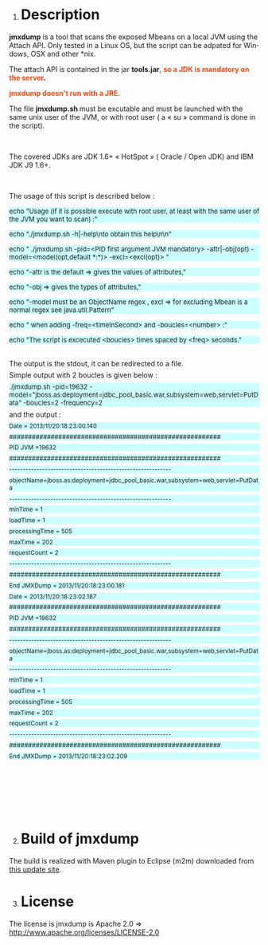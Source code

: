 <HTML>
<HEAD>
	<META HTTP-EQUIV="CONTENT-TYPE" CONTENT="text/html; charset=utf-8">
	<TITLE></TITLE>
	<META NAME="GENERATOR" CONTENT="LibreOffice 3.6  (Linux)">
	<META NAME="CREATED" CONTENT="0;0">
	<META NAME="CHANGEDBY" CONTENT="JLP ">
	<META NAME="CHANGED" CONTENT="20131120;18442700">
	<META NAME="CHANGEDBY" CONTENT="JLP ">
	<META NAME="CHANGEDBY" CONTENT="JLP ">
	<META NAME="CHANGEDBY" CONTENT="JLP ">
	<META NAME="CHANGEDBY" CONTENT="JLP ">
</HEAD>
<BODY LANG="fr-FR" DIR="LTR">
<OL>
	<LI><H1>Description 
	</H1>
</OL>
<P STYLE="margin-bottom: 0cm"><SPAN LANG="fr-FR"><B>jmxdump</B></SPAN>
<SPAN LANG="fr-FR">is a tool that scans the exposed Mbeans on a local
JVM using the Attach API. Only tested in a Linux OS, but the script
can</SPAN> <SPAN LANG="fr-FR">be adpated for Windows, OSX and other
*nix.</SPAN></P>
<P STYLE="margin-bottom: 0cm"><SPAN LANG="fr-FR">The attach API is
contained in the jar</SPAN> <SPAN LANG="fr-FR"><B>tools.jar</B></SPAN><SPAN LANG="fr-FR">,
</SPAN><FONT COLOR="#ff420e"><SPAN LANG="fr-FR"><B>so a JDK is
mandatory on the server</B></SPAN></FONT><SPAN LANG="fr-FR"><B>.</B></SPAN></P>
<P STYLE="margin-bottom: 0cm"><FONT COLOR="#ff420e"><B>jmxdump
doesn't run with a JRE.</B></FONT></P>
<P STYLE="margin-bottom: 0cm"><SPAN LANG="fr-FR">The file </SPAN><SPAN LANG="fr-FR"><B>jmxdump.sh
</B></SPAN><SPAN LANG="fr-FR"><SPAN STYLE="font-weight: normal">must
be excutable and must be launched with the same unix user of the JVM,
or with root user ( a «&nbsp;su&nbsp;» command is done in the
script).</SPAN></SPAN></P>
<P STYLE="margin-bottom: 0cm"><BR>
</P>
<P STYLE="margin-bottom: 0cm">The covered JDKs are JDK 1.6+
«&nbsp;HotSpot&nbsp;» ( Oracle / Open JDK) and IBM JDK J9 1.6+.</P>
<P STYLE="margin-bottom: 0cm"><BR>
</P>
<P STYLE="margin-bottom: 0cm; font-weight: normal">The usage of this
script is described below&nbsp;:</P>
<P STYLE="margin-bottom: 0cm; background: #ccffff; font-weight: normal">
<FONT FACE="Courier 10 Pitch"><FONT SIZE=2>echo &quot;Usage (if it is
possible execute with root user, at least with the same user of the
JVM you want to scan) :&quot; </FONT></FONT>
</P>
<P STYLE="margin-bottom: 0cm; background: #ccffff; font-weight: normal">
<FONT FACE="Courier 10 Pitch"><FONT SIZE=2>echo &quot;./jmxdump.sh
-h|-help\nto obtain this help\n\n&quot; </FONT></FONT>
</P>
<P STYLE="margin-bottom: 0cm; background: #ccffff; font-weight: normal">
<FONT FACE="Courier 10 Pitch"><FONT SIZE=2>echo &quot; ./jmxdump.sh
-pid=&lt;PID first argument JVM mandatory&gt; -attr|-obj(opt)
-model=&lt;model(opt,default *:*)&gt; -excl=&lt;excl(opt)&gt; &quot; </FONT></FONT>
</P>
<P STYLE="margin-bottom: 0cm; background: #ccffff; font-weight: normal">
<FONT FACE="Courier 10 Pitch"><FONT SIZE=2>echo &quot;-attr is the
default =&gt; gives the values of attributes,&quot; </FONT></FONT>
</P>
<P STYLE="margin-bottom: 0cm; background: #ccffff; font-weight: normal">
<FONT FACE="Courier 10 Pitch"><FONT SIZE=2>echo &quot;-obj =&gt;
gives the types of attributes,&quot; </FONT></FONT>
</P>
<P STYLE="margin-bottom: 0cm; background: #ccffff; font-weight: normal">
<FONT FACE="Courier 10 Pitch"><FONT SIZE=2>echo &quot;-model must be
an ObjectName regex , excl =&gt; for excluding Mbean is a normal
regex see java.util.Pattern&quot; </FONT></FONT>
</P>
<P STYLE="margin-bottom: 0cm; background: #ccffff; font-weight: normal">
<FONT FACE="Courier 10 Pitch"><FONT SIZE=2>echo &quot; when adding
-freq=&lt;timeInSecond&gt; and -boucles=&lt;number&gt; :&quot; </FONT></FONT>
</P>
<P STYLE="margin-bottom: 0cm; background: #ccffff; font-weight: normal">
<FONT FACE="Courier 10 Pitch"><FONT SIZE=2>echo &quot;The script is
excecuted &lt;boucles&gt; times spaced by &lt;freq&gt; seconds.&quot;
</FONT></FONT>
</P>
<P STYLE="margin-left: 1.27cm; margin-top: 0.18cm; margin-bottom: 0cm">
<BR>
</P>
<P STYLE="margin-top: 0.18cm; margin-bottom: 0cm">The output is the
stdout, it can be redirected to a file.</P>
<P STYLE="margin-top: 0.18cm; margin-bottom: 0cm">Simple output with
2 boucles is given below&nbsp;:</P>
<P STYLE="margin-top: 0.18cm; margin-bottom: 0cm; background: #ccffff">
<FONT FACE="Courier 10 Pitch"><FONT SIZE=2>./jmxdump.sh -pid=19632
-model=&quot;jboss.as:deployment=jdbc_pool_basic.war,subsystem=web,servlet=PutData&quot;
-boucles=2 -frequency=2 </FONT></FONT>
</P>
<P STYLE="margin-top: 0.18cm; margin-bottom: 0cm">and the output&nbsp;:</P>
<P STYLE="margin-top: 0.18cm; margin-bottom: 0cm; background: #ccffff">
<FONT FACE="Courier 10 Pitch"><FONT SIZE=2 STYLE="font-size: 9pt">Date
= 2013/11/20:18:23:00.140 </FONT></FONT>
</P>
<P STYLE="margin-top: 0.18cm; margin-bottom: 0cm; background: #ccffff">
<FONT FACE="Courier 10 Pitch"><FONT SIZE=2 STYLE="font-size: 9pt">########################################################
</FONT></FONT>
</P>
<P STYLE="margin-top: 0.18cm; margin-bottom: 0cm; background: #ccffff">
<FONT FACE="Courier 10 Pitch"><FONT SIZE=2 STYLE="font-size: 9pt">PID
JVM =19632 </FONT></FONT>
</P>
<P STYLE="margin-top: 0.18cm; margin-bottom: 0cm; background: #ccffff">
<FONT FACE="Courier 10 Pitch"><FONT SIZE=2 STYLE="font-size: 9pt">########################################################
</FONT></FONT>
</P>
<P STYLE="margin-top: 0.18cm; margin-bottom: 0cm; background: #ccffff">
<FONT FACE="Courier 10 Pitch"><FONT SIZE=2 STYLE="font-size: 9pt">-----------------------------------------------------------
</FONT></FONT>
</P>
<P STYLE="margin-top: 0.18cm; margin-bottom: 0cm; background: #ccffff">
<FONT FACE="Courier 10 Pitch"><FONT SIZE=2 STYLE="font-size: 9pt">objectName=jboss.as:deployment=jdbc_pool_basic.war,subsystem=web,servlet=PutData
</FONT></FONT>
</P>
<P STYLE="margin-top: 0.18cm; margin-bottom: 0cm; background: #ccffff">
<FONT FACE="Courier 10 Pitch"><FONT SIZE=2 STYLE="font-size: 9pt">-----------------------------------------------------------
</FONT></FONT>
</P>
<P STYLE="margin-top: 0.18cm; margin-bottom: 0cm; background: #ccffff">
<FONT FACE="Courier 10 Pitch"><FONT SIZE=2 STYLE="font-size: 9pt">minTime
= 1 </FONT></FONT>
</P>
<P STYLE="margin-top: 0.18cm; margin-bottom: 0cm; background: #ccffff">
<FONT FACE="Courier 10 Pitch"><FONT SIZE=2 STYLE="font-size: 9pt">loadTime
= 1 </FONT></FONT>
</P>
<P STYLE="margin-top: 0.18cm; margin-bottom: 0cm; background: #ccffff">
<FONT FACE="Courier 10 Pitch"><FONT SIZE=2 STYLE="font-size: 9pt">processingTime
= 505 </FONT></FONT>
</P>
<P STYLE="margin-top: 0.18cm; margin-bottom: 0cm; background: #ccffff">
<FONT FACE="Courier 10 Pitch"><FONT SIZE=2 STYLE="font-size: 9pt">maxTime
= 202 </FONT></FONT>
</P>
<P STYLE="margin-top: 0.18cm; margin-bottom: 0cm; background: #ccffff">
<FONT FACE="Courier 10 Pitch"><FONT SIZE=2 STYLE="font-size: 9pt">requestCount
= 2 </FONT></FONT>
</P>
<P STYLE="margin-top: 0.18cm; margin-bottom: 0cm; background: #ccffff">
<FONT FACE="Courier 10 Pitch"><FONT SIZE=2 STYLE="font-size: 9pt">-----------------------------------------------------------
</FONT></FONT>
</P>
<P STYLE="margin-top: 0.18cm; margin-bottom: 0cm; background: #ccffff">
<FONT FACE="Courier 10 Pitch"><FONT SIZE=2 STYLE="font-size: 9pt">########################################################
</FONT></FONT>
</P>
<P STYLE="margin-top: 0.18cm; margin-bottom: 0cm; background: #ccffff">
<FONT FACE="Courier 10 Pitch"><FONT SIZE=2 STYLE="font-size: 9pt">End
JMXDump = 2013/11/20:18:23:00.181 </FONT></FONT>
</P>
<P STYLE="margin-top: 0.18cm; margin-bottom: 0cm; background: #ccffff">
<FONT FACE="Courier 10 Pitch"><FONT SIZE=2 STYLE="font-size: 9pt">Date
= 2013/11/20:18:23:02.187 </FONT></FONT>
</P>
<P STYLE="margin-top: 0.18cm; margin-bottom: 0cm; background: #ccffff">
<FONT FACE="Courier 10 Pitch"><FONT SIZE=2 STYLE="font-size: 9pt">########################################################
</FONT></FONT>
</P>
<P STYLE="margin-top: 0.18cm; margin-bottom: 0cm; background: #ccffff">
<FONT FACE="Courier 10 Pitch"><FONT SIZE=2 STYLE="font-size: 9pt">PID
JVM =19632 </FONT></FONT>
</P>
<P STYLE="margin-top: 0.18cm; margin-bottom: 0cm; background: #ccffff">
<FONT FACE="Courier 10 Pitch"><FONT SIZE=2 STYLE="font-size: 9pt">########################################################
</FONT></FONT>
</P>
<P STYLE="margin-top: 0.18cm; margin-bottom: 0cm; background: #ccffff">
<FONT FACE="Courier 10 Pitch"><FONT SIZE=2 STYLE="font-size: 9pt">-----------------------------------------------------------
</FONT></FONT>
</P>
<P STYLE="margin-top: 0.18cm; margin-bottom: 0cm; background: #ccffff">
<FONT FACE="Courier 10 Pitch"><FONT SIZE=2 STYLE="font-size: 9pt">objectName=jboss.as:deployment=jdbc_pool_basic.war,subsystem=web,servlet=PutData
</FONT></FONT>
</P>
<P STYLE="margin-top: 0.18cm; margin-bottom: 0cm; background: #ccffff">
<FONT FACE="Courier 10 Pitch"><FONT SIZE=2 STYLE="font-size: 9pt">-----------------------------------------------------------
</FONT></FONT>
</P>
<P STYLE="margin-top: 0.18cm; margin-bottom: 0cm; background: #ccffff">
<FONT FACE="Courier 10 Pitch"><FONT SIZE=2 STYLE="font-size: 9pt">minTime
= 1 </FONT></FONT>
</P>
<P STYLE="margin-top: 0.18cm; margin-bottom: 0cm; background: #ccffff">
<FONT FACE="Courier 10 Pitch"><FONT SIZE=2 STYLE="font-size: 9pt">loadTime
= 1 </FONT></FONT>
</P>
<P STYLE="margin-top: 0.18cm; margin-bottom: 0cm; background: #ccffff">
<FONT FACE="Courier 10 Pitch"><FONT SIZE=2 STYLE="font-size: 9pt">processingTime
= 505 </FONT></FONT>
</P>
<P STYLE="margin-top: 0.18cm; margin-bottom: 0cm; background: #ccffff">
<FONT FACE="Courier 10 Pitch"><FONT SIZE=2 STYLE="font-size: 9pt">maxTime
= 202 </FONT></FONT>
</P>
<P STYLE="margin-top: 0.18cm; margin-bottom: 0cm; background: #ccffff">
<FONT FACE="Courier 10 Pitch"><FONT SIZE=2 STYLE="font-size: 9pt">requestCount
= 2 </FONT></FONT>
</P>
<P STYLE="margin-top: 0.18cm; margin-bottom: 0cm; background: #ccffff">
<FONT FACE="Courier 10 Pitch"><FONT SIZE=2 STYLE="font-size: 9pt">-----------------------------------------------------------
</FONT></FONT>
</P>
<P STYLE="margin-top: 0.18cm; margin-bottom: 0cm; background: #ccffff">
<FONT FACE="Courier 10 Pitch"><FONT SIZE=2 STYLE="font-size: 9pt">########################################################
</FONT></FONT>
</P>
<P STYLE="margin-top: 0.18cm; margin-bottom: 0cm; background: #ccffff">
<FONT FACE="Courier 10 Pitch"><FONT SIZE=2 STYLE="font-size: 9pt">End
JMXDump = 2013/11/20:18:23:02.209 </FONT></FONT>
</P>
<P STYLE="margin-top: 0.18cm; margin-bottom: 0cm"><BR>
</P>
<P STYLE="margin-left: 1.27cm; margin-top: 0.18cm; margin-bottom: 0cm">
<BR>
</P>
<P STYLE="margin-left: 1.27cm; margin-top: 0.18cm; margin-bottom: 0cm">
<BR>
</P>
<P STYLE="margin-bottom: 0cm"><BR>
</P>
<OL START=2>
	<LI><H1>Build of jmxdump</H1>
</OL>
<P><SPAN LANG="fr-FR">The build is realized with Maven plugin to
Eclipse (m2m) downloaded from <A HREF="http://download.eclipse.org/technology/m2e/releases">this
update site</A>.</SPAN></P>
<OL START=3>
	<LI><H1><SPAN LANG="fr-FR">License</SPAN></H1>
</OL>
<P><SPAN LANG="fr-FR">The license is jmxdump is Apache 2.0 =&gt; 
<A HREF="http://www.apache.org/licenses/LICENSE-2.0">http://www.apache.org/licenses/LICENSE-2.0</A></SPAN></P>
<P><BR><BR>
</P>
<P><BR><BR>
</P>
<P STYLE="margin-bottom: 0cm">&nbsp;</P>
<P STYLE="margin-bottom: 0cm">&nbsp;</P>
<P><BR><BR>
</P>
</BODY>
</HTML>
